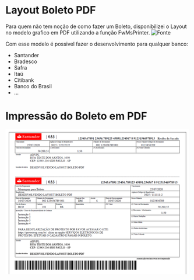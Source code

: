 # Layout Boleto PDF
Para quem não tem noção de como fazer um Boleto, disponibilizei o Layout no modelo grafico em PDF utilizando a função FwMsPrinter.
![Fonte](./src/BOLETOPDF.prw)

Com esse modelo é possivel fazer o desenvolvimento para qualquer banco:

* Santander
* Bradesco
* Safra
* Itaú
* Citibank
* Banco do Brasil
* ...

# Impressão do Boleto em PDF
![boleto](./src/resource/Boleto_PDF.png)
